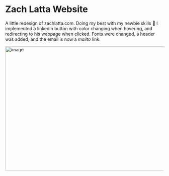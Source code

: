 # Zach Latta Website
A little redesign of zachlatta.com.
Doing my best with my newbie skills 🫠
I implemented a linkedin button with color changing when hovering, and redirecting to his webpage when clicked.
Fonts were changed, a header was added, and the email is now a *mailto* link.

<img width="1582" height="396" alt="image" src="https://github.com/user-attachments/assets/0cd9545b-996c-434e-b65c-fdeb65545f2f" />

